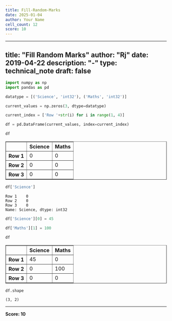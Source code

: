 ```yaml
---
title: Fill-Random-Marks
date: 2025-01-04
author: Your Name
cell_count: 12
score: 10
---
```


---
title: "Fill Random Marks"
author: "Rj"
date: 2019-04-22
description: "-"
type: technical_note
draft: false
---

```python
import numpy as np
import pandas as pd
```


```python
datatype = [('Science', 'int32'), ('Maths', 'int32')]
```


```python
current_values = np.zeros(3, dtype=datatype)
```


```python
current_index = ['Row '+str(i) for i in range(1, 4)]
```


```python
df = pd.DataFrame(current_values, index=current_index)
```


```python
df
```




<div>
<style scoped>
    .dataframe tbody tr th:only-of-type {
        vertical-align: middle;
    }

    .dataframe tbody tr th {
        vertical-align: top;
    }

    .dataframe thead th {
        text-align: right;
    }
</style>
<table border="1" class="dataframe">
  <thead>
    <tr style="text-align: right;">
      <th></th>
      <th>Science</th>
      <th>Maths</th>
    </tr>
  </thead>
  <tbody>
    <tr>
      <th>Row 1</th>
      <td>0</td>
      <td>0</td>
    </tr>
    <tr>
      <th>Row 2</th>
      <td>0</td>
      <td>0</td>
    </tr>
    <tr>
      <th>Row 3</th>
      <td>0</td>
      <td>0</td>
    </tr>
  </tbody>
</table>
</div>




```python
df['Science']
```




    Row 1    0
    Row 2    0
    Row 3    0
    Name: Science, dtype: int32




```python
df['Science'][0] = 45
```


```python
df['Maths'][1] = 100
```


```python
df
```




<div>
<style scoped>
    .dataframe tbody tr th:only-of-type {
        vertical-align: middle;
    }

    .dataframe tbody tr th {
        vertical-align: top;
    }

    .dataframe thead th {
        text-align: right;
    }
</style>
<table border="1" class="dataframe">
  <thead>
    <tr style="text-align: right;">
      <th></th>
      <th>Science</th>
      <th>Maths</th>
    </tr>
  </thead>
  <tbody>
    <tr>
      <th>Row 1</th>
      <td>45</td>
      <td>0</td>
    </tr>
    <tr>
      <th>Row 2</th>
      <td>0</td>
      <td>100</td>
    </tr>
    <tr>
      <th>Row 3</th>
      <td>0</td>
      <td>0</td>
    </tr>
  </tbody>
</table>
</div>




```python
df.shape
```




    (3, 2)




---
**Score: 10**
